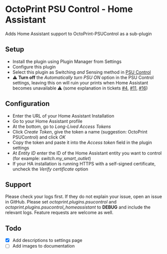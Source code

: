 # OctoPrint PSU Control - Home Assistant
Adds Home Assistant support to OctoPrint-PSUControl as a sub-plugin

## Setup
- Install the plugin using Plugin Manager from Settings
- Configure this plugin
- Select this plugin as Switching *and* Sensing method in [PSU Control](https://github.com/kantlivelong/OctoPrint-PSUControl)
- :warning: **Turn off** the *Automatically turn PSU ON* option in the PSU Control settings, leaving this on will ruin your prints when Home Assistant becomes unavailable :warning: (some explanation in tickets
[#4](https://github.com/edekeijzer/OctoPrint-PSUControl-HomeAssistant/issues/4), 
[#11](https://github.com/edekeijzer/OctoPrint-PSUControl-HomeAssistant/issues/11), 
[#16](https://github.com/edekeijzer/OctoPrint-PSUControl-HomeAssistant/issues/16))

## Configuration
* Enter the URL of your Home Assistant Installation
* Go to your Home Assistant profile
* At the bottom, go to *Long-Lived Access Tokens*
* Click *Create Token*, give the token a name (suggestion: OctoPrint PSUControl) and click *OK*
* Copy the token and paste it into the *Access token* field in the plugin settings
* At *Entity ID* enter the ID of the Home Assistant entity you want to control (for example: *switch.my_smart_outlet*)
* If your HA installation is running HTTPS with a self-signed certificate, uncheck the *Verify certificate* option

## Support
Please check your logs first. If they do not explain your issue, open an issue in GitHub. Please set *octoprint.plugins.psucontrol* and *octoprint.plugins.psucontrol_homeassistant* to **DEBUG** and include the relevant logs. Feature requests are welcome as well.

## Todo
- [x] Add descriptions to settings page
- [ ] Add images to documentation
